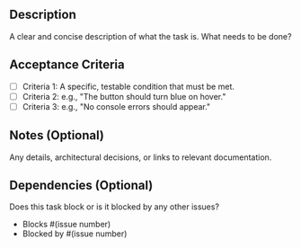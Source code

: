 ## Description

A clear and concise description of what the task is. What needs to be done?

## Acceptance Criteria

- [ ] Criteria 1: A specific, testable condition that must be met.
- [ ] Criteria 2: e.g., "The button should turn blue on hover."
- [ ] Criteria 3: e.g., "No console errors should appear."

## Notes (Optional)

Any details, architectural decisions, or links to relevant documentation.

## Dependencies (Optional)

Does this task block or is it blocked by any other issues?

- Blocks #(issue number)
- Blocked by #(issue number)
